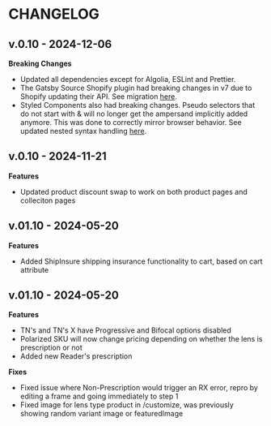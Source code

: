 # CHANGELOG

## v.0.10 - 2024-12-06

**Breaking Changes**

- Updated all dependencies except for Algolia, ESLint and Prettier.
- The Gatsby Source Shopify plugin had breaking changes in v7 due to Shopify updating their API. See migration [here](https://www.gatsbyjs.com/plugins/gatsby-source-shopify/#shopifyproduct-imagesmedia).
- Styled Components also had breaking changes. Pseudo selectors that do not start with & will no longer get the ampersand implicitly added anymore. This was done to correctly mirror browser behavior. See updated nested syntax handling [here](https://styled-components.com/docs/faqs#nested-syntax-handling).

## v.0.10 - 2024-11-21

**Features**

- Updated product discount swap to work on both product pages and colleciton pages

## v.01.10 - 2024-05-20

**Features**

- Added ShipInsure shipping insurance functionality to cart, based on cart attribute

## v.01.10 - 2024-05-20

**Features**

- TN's and TN's X have Progressive and Bifocal options disabled
- Polarized SKU will now change pricing depending on whether the lens is prescription or not
- Added new Reader's prescription

**Fixes**

- Fixed issue where Non-Prescription would trigger an RX error, repro by editing a frame and going immediately to step 1
- Fixed image for lens type product in /customize, was previously showing random variant image or featuredImage
